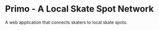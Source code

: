 # Primo - A Local Skate Spot Network 

A web application that connects skaters to local skate spots.
